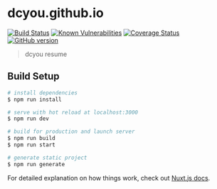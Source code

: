 # dcyou.github.io
[![Build Status](https://travis-ci.org/dcyou/resume.svg?branch=master)](https://travis-ci.org/dcyou/resume)
[![Known Vulnerabilities](https://snyk.io//test/github/dcyou/resume/badge.svg?targetFile=package.json)](https://snyk.io//test/github/dcyou/resume?targetFile=package.json)
[![Coverage Status](https://coveralls.io/repos/github/dcyou/resume/badge.svg?branch=master)](https://coveralls.io/github/dcyou/resume?branch=master)
[![GitHub version](https://badge.fury.io/gh/dcyou%2Fresume.svg)](https://badge.fury.io/gh/dcyou%2Fresume)

> dcyou resume

## Build Setup

``` bash
# install dependencies
$ npm run install

# serve with hot reload at localhost:3000
$ npm run dev

# build for production and launch server
$ npm run build
$ npm run start

# generate static project
$ npm run generate
```

For detailed explanation on how things work, check out [Nuxt.js docs](https://nuxtjs.org).
